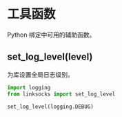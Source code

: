 # 工具函数

Python 绑定中可用的辅助函数。

## set_log_level(level)
为库设置全局日志级别。

```python
import logging
from linksocks import set_log_level

set_log_level(logging.DEBUG)
```
